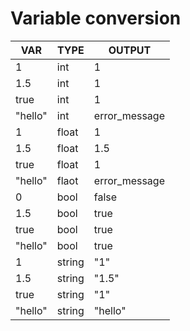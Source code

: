 # Variable conversion

|VAR|TYPE|OUTPUT|  
|---|---|---|
|1|int|1|  
|1.5|int|1|     
|true|int|1|
|"hello"|int|error_message|
|1|float|1|
|1.5|float|1.5|
|true|float|1|
|"hello"|flaot|error_message|
|0|bool|false|
|1.5|bool|true|
|true|bool|true|
|"hello"|bool|true|
|1|string|"1"|
|1.5|string|"1.5"|
|true|string|"1"|
|"hello"|string|"hello"| 
